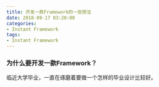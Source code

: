 ```yaml
---
title: 开发一款Framework的一些想法
date: 2018-09-17 03:20:00
categories:
- Instant Framework
tags:
- Instant Framework
---
```


### 为什么要开发一款Framework？

临近大学毕业，一直在琢磨着要做一个怎样的毕业设计比较好。
